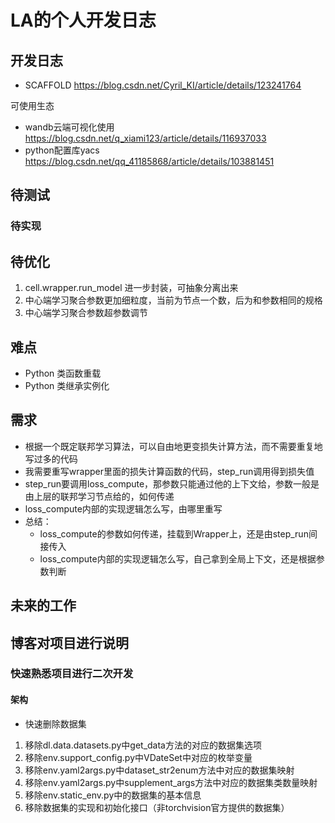 # LA的个人开发日志

## 开发日志
+ SCAFFOLD https://blog.csdn.net/Cyril_KI/article/details/123241764

可使用生态
+ wandb云端可视化使用 https://blog.csdn.net/q_xiami123/article/details/116937033
+ python配置库yacs https://blog.csdn.net/qq_41185868/article/details/103881451



## 待测试


### 待实现



## 待优化
1. cell.wrapper.run_model 进一步封装，可抽象分离出来
2. 中心端学习聚合参数更加细粒度，当前为节点一个数，后为和参数相同的规格
3. 中心端学习聚合参数超参数调节



## 难点
+ Python 类函数重载
+ Python 类继承实例化

## 需求
+ 根据一个既定联邦学习算法，可以自由地更变损失计算方法，而不需要重复地写过多的代码
+ 我需要重写wrapper里面的损失计算函数的代码，step_run调用得到损失值
+ step_run要调用loss_compute，那参数只能通过他的上下文给，参数一般是由上层的联邦学习节点给的，如何传递
+ loss_compute内部的实现逻辑怎么写，由哪里重写
+ 总结：
  + loss_compute的参数如何传递，挂载到Wrapper上，还是由step_run间接传入
  + loss_compute内部的实现逻辑怎么写，自己拿到全局上下文，还是根据参数判断


## 未来的工作




## 博客对项目进行说明
### 快速熟悉项目进行二次开发
#### 架构


+ 快速删除数据集
1. 移除dl.data.datasets.py中get_data方法的对应的数据集选项
2. 移除env.support_config.py中VDateSet中对应的枚举变量
3. 移除env.yaml2args.py中dataset_str2enum方法中对应的数据集映射
4. 移除env.yaml2args.py中supplement_args方法中对应的数据集类数量映射
5. 移除env.static_env.py中的数据集的基本信息
6. 移除数据集的实现和初始化接口（非torchvision官方提供的数据集）